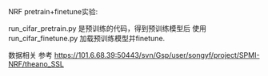 NRF pretrain+finetune实验:

run_cifar_pretrain.py 是预训练的代码，得到预训练模型后 使用run_cifar_finetune.py 加载预训练模型并finetune.

数据相关 参考 https://101.6.68.39:50443/svn/Gsp/user/songyf/project/SPMI-NRF/theano_SSL